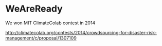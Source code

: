 WeAreReady
==========

We won MIT ClimateColab contest in 2014

http://climatecolab.org/contests/2014/crowdsourcing-for-disaster-risk-management/c/proposal/1307109 
